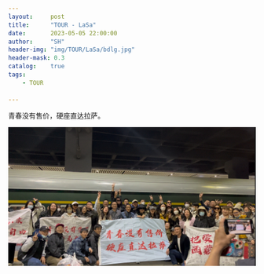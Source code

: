 ```yaml
---
layout:     post
title:      "TOUR - LaSa"
date:       2023-05-05 22:00:00
author:     "SH"
header-img: "img/TOUR/LaSa/bdlg.jpg"
header-mask: 0.3
catalog:    true
tags:
    - TOUR

---
```



青春没有售价，硬座直达拉萨。

![img](/img/TOUR/LaSa/hc.jpg)

